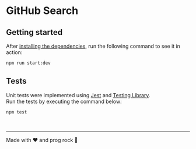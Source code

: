 # GitHub Search

## Getting started

After [installing the dependencies](https://docs.npmjs.com/cli/install), run the following command to see it in action:


```sh
npm run start:dev
```

## Tests

Unit tests were implemented using [Jest](https://jestjs.io/) and [Testing Library](https://testing-library.com/). \
Run the tests by executing the command below:


```sh
npm test
```

&nbsp;
&nbsp;
&nbsp;

---

Made with :heart: and prog rock :musical_note:
